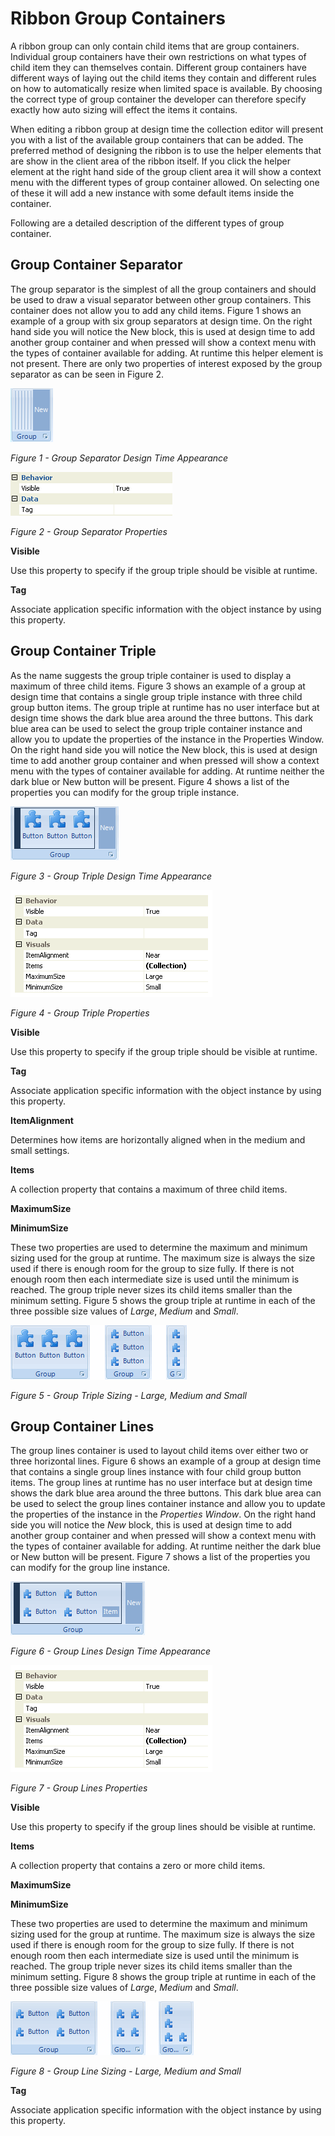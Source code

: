 # Ribbon Group Containers

A ribbon group can only contain child items that are group containers. Individual group containers have their own restrictions on what types of child item they can themselves contain. Different group containers have different ways of laying out the child items they contain and different rules on how to automatically resize when limited space is available. By choosing the correct type of group container the developer can therefore specify exactly how auto sizing will effect the items it contains.

When editing a ribbon group at design time the collection editor will present you with a list of the available group containers that can be added. The preferred method of designing the ribbon is to use the helper elements that are show in the client area of the ribbon itself. If you click the helper element at the right hand side of the group client area it will show a context menu with the different types of group container allowed. On selecting one of these it will add a new instance with some default items inside the container.

Following are a detailed description of the different types of group container.

## Group Container Separator

The group separator is the simplest of all the group containers and should be used to draw a visual separator between other group containers. This container does not allow you to add any child items. Figure 1 shows an example of a group with six group separators at design time. On the right hand side you will notice the New block, this is used at design time to add another group container and when pressed will show a context menu with the types of container available for adding. At runtime this helper element is not present. There are only two properties of interest exposed by the group separator as can be seen in Figure 2.

![](RibbonSeparatorExample.png)

*Figure 1 - Group Separator Design Time Appearance*

![](RibbonSeparatorProps.png)

*Figure 2 - Group Separator Properties*

**Visible**

Use this property to specify if the group triple should be visible at runtime. 

**Tag**

Associate application specific information with the object instance by using this property.

## Group Container Triple

As the name suggests the group triple container is used to display a maximum of three child items. Figure 3 shows an example of a group at design time that contains a single group triple instance with three child group button items. The group triple at runtime has no user interface but at design time shows the dark blue area around the three buttons. This dark blue area can be used to select the group triple container instance and allow you to update the properties of the instance in the Properties Window. On the right hand side you will notice the New block, this is used at design time to add another group container and when pressed will show a context menu with the types of container available for adding. At runtime neither the dark blue or New button will be present. Figure 4 shows a list of the properties you can modify for the group triple instance.

![](RibbonTripleImage.png)

*Figure 3 - Group Triple Design Time Appearance*

![](RibbonTripleProps.png)

*Figure 4 - Group Triple Properties*

**Visible**

Use this property to specify if the group triple should be visible at runtime.

**Tag**

Associate application specific information with the object instance by using this property.

**ItemAlignment**

Determines how items are horizontally aligned when in the medium and small settings.

**Items**

A collection property that contains a maximum of three child items.

**MaximumSize**

**MinimumSize**

These two properties are used to determine the maximum and minimum sizing used for the group at runtime. The maximum size is always the size used if there is enough room for the group to size fully. If there is not enough room then each intermediate size is used until the minimum is reached. The group triple never sizes its child items smaller than the minimum setting. Figure 5 shows the group triple at runtime in each of the three possible size values of *Large*, *Medium* and *Small*. 

![](RibbonTripleSizes.png)

*Figure 5 - Group Triple Sizing - Large, Medium and Small*

## Group Container Lines

The group lines container is used to layout child items over either two or three horizontal lines. Figure 6 shows an example of a group at design time that contains a single group lines instance with four child group button items. The group lines at runtime has no user interface but at design time shows the dark blue area around the three buttons. This dark blue area can be used to select the group lines container instance and allow you to update the properties of the instance in the *Properties Window*. On the right hand side you will notice the *New* block, this is used at design time to add another group container and when pressed will show a context menu with the types of container available for adding. At runtime neither the dark blue or New button will be present. Figure 7 shows a list of the properties you can modify for the group line instance.

![](RibbonLinesImage.png)

*Figure 6 - Group Lines Design Time Appearance*

![](RibbonTripleProps.png)

*Figure 7 - Group Lines Properties*

**Visible**

Use this property to specify if the group lines should be visible at runtime.

**Items**

A collection property that contains a zero or more child items.

**MaximumSize**

**MinimumSize**

These two properties are used to determine the maximum and minimum sizing used for the group at runtime. The maximum size is always the size used if there is enough room for the group to size fully. If there is not enough room then each intermediate size is used until the minimum is reached. The group triple never sizes its child items smaller than the minimum setting. Figure 8 shows the group triple at runtime in each of the three possible size values of *Large*, *Medium* and *Small*. 

![](RibbonLinesSizing.png)

*Figure 8 - Group Line Sizing - Large, Medium and Small*

**Tag**

Associate application specific information with the object instance by using this property.